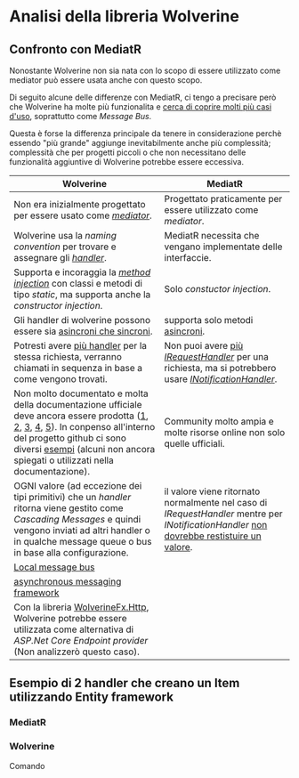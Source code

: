 # Analisi della libreria Wolverine
## Confronto con MediatR

Nonostante Wolverine non sia nata con lo scopo di essere utilizzato come mediator può essere usata anche con questo scopo.

Di seguito alcune delle differenze con MediatR, ci tengo a precisare però che Wolverine ha molte più funzionalita e [cerca di coprire molti più casi d'uso](https://jeremydmiller.com/2023/06/19/wolverines-middleware-strategy-is-a-different-animal/), soprattutto come *Message Bus*.

Questa è forse la differenza principale da tenere in considerazione perchè essendo "più grande" aggiunge inevitabilmente anche più complessità; complessità che per progetti piccoli o che non necessitano delle funzionalità aggiuntive di Wolverine potrebbe essere eccessiva.

| Wolverine | MediatR |
|-----------|---------|
| Non era inizialmente progettato per essere usato come [*mediator*](https://wolverine.netlify.app/guide/http/mediator.html#using-as-mediator). | Progettato praticamente per essere utilizzato come *mediator*. |
Wolverine usa la *naming convention* per trovare e assegnare gli [*handler*](https://wolverine.netlify.app/guide/handlers/discovery.html#handler-type-discovery). | MediatR necessita che vengano implementate delle interfaccie.
Supporta e incoraggia la [*method injection*](https://wolverine.netlify.app/tutorials/best-practices.html#best-practices) con classi e metodi di tipo *static*, ma supporta anche la *constructor injection*. | Solo *constuctor injection*.
| Gli handler di wolverine possono essere sia [asincroni che sincroni](https://wolverine.netlify.app/guide/handlers/return-values.html#return-values). | supporta solo metodi [asincroni](https://github.com/jbogard/MediatR/issues/267).
| Potresti avere [più handler](https://wolverine.netlify.app/guide/handlers/#message-handlers) per la stessa richiesta, verranno chiamati in sequenza in base a come vengono trovati. | Non puoi avere [più *IRequestHandler*](https://stackoverflow.com/questions/65151415/mediatr-multiple-requesthandlers) per una richiesta, ma si potrebbero usare [*INotificationHandler*](https://github.com/jbogard/MediatR/issues/163). 
| Non molto documentato e molta della documentazione ufficiale deve ancora essere prodotta ([1](https://wolverine.netlify.app/guide/durability/marten/operations.html#marten-operation-side-effects), [2](https://wolverine.netlify.app/guide/messaging/listeners.html#message-listeners), [3](https://wolverine.netlify.app/guide/messaging/transports/azureservicebus/deadletterqueues.html), [4](https://wolverine.netlify.app/guide/messaging/transports/sqs/queues.html), [5](https://wolverine.netlify.app/guide/messaging/broadcast-to-topic.html#scheduling-message-delivery)). In conpenso all'interno del progetto github ci sono diversi [esempi](https://wolverine.netlify.app/guide/samples.html#sample-projects) (alcuni non ancora spiegati o utilizzati nella documentazione). | Community molto ampia e molte risorse online non solo quelle ufficiali. 
| OGNI valore (ad eccezione dei tipi primitivi) che un *handler* ritorna viene gestito come *Cascading Messages* e quindi vengono inviati ad altri handler o in qualche message queue o bus in base alla configurazione. | il valore viene ritornato normalmente nel caso di *IRequestHandler* mentre per *INotificationHandler* [non dovrebbe restistuire un valore](https://github.com/jbogard/MediatR/issues/163).
| [Local message bus](https://wolverine.netlify.app/guide/messaging/transports/local.html) | 
| [asynchronous messaging framework](https://wolverine.netlify.app/guide/messaging/introduction.html) | 
| Con la libreria [WolverineFx.Http](https://wolverine.netlify.app/guide/http/#http-services-with-wolverine), Wolverine potrebbe essere utilizzata come alternativa di *ASP.Net Core Endpoint provider* (Non analizzerò questo caso).

## Esempio di 2 handler che creano un Item utilizzando Entity framework

### MediatR


### Wolverine
Comando